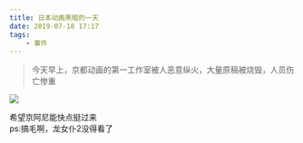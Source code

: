 ```yaml
---
title: 日本动画黑暗的一天
date: 2019-07-18 17:17
tags: 
    - 事件 
---
```



> 今天早上，京都动画的第一工作室被人恶意纵火，大量原稿被烧毁，人员伤亡惨重

![](https://i.loli.net/2019/08/20/txRJzQrfVNaOS6p.jpg)

希望京阿尼能快点挺过来  
ps:搞毛啊，龙女仆2没得看了